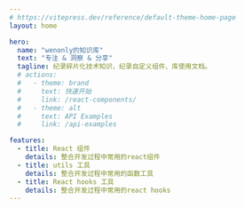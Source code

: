 ```yaml
---
# https://vitepress.dev/reference/default-theme-home-page
layout: home

hero:
  name: "wenonly的知识库"
  text: "专注 & 洞察 & 分享"
  tagline: 纪录碎片化技术知识，纪录自定义组件、库使用文档。
  # actions:
  #   - theme: brand
  #     text: 快速开始
  #     link: /react-components/
  #   - theme: alt
  #     text: API Examples
  #     link: /api-examples

features:
  - title: React 组件
    details: 整合开发过程中常用的react组件
  - title: utils 工具
    details: 整合开发过程中常用的函数工具
  - title: React hooks 工具
    details: 整合开发过程中常用的react hooks
---
```

